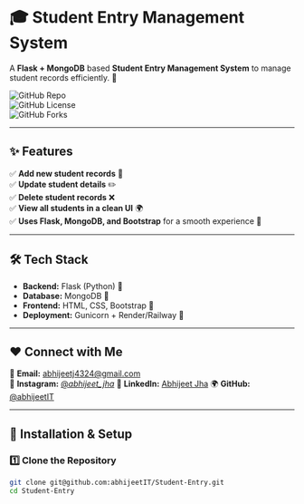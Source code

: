# 🎓 Student Entry Management System

A **Flask + MongoDB** based **Student Entry Management System** to manage student records efficiently. 🚀  

![GitHub Repo](https://img.shields.io/github/stars/abhijeetIT/Student-Entry?style=social)  
![GitHub License](https://img.shields.io/github/license/abhijeetIT/Student-Entry)  
![GitHub Forks](https://img.shields.io/github/forks/abhijeetIT/Student-Entry?style=social)  

---

## ✨ Features
✅ **Add new student records** 📜  
✅ **Update student details** ✏️  
✅ **Delete student records** ❌  
✅ **View all students in a clean UI** 🌍  
✅ **Uses Flask, MongoDB, and Bootstrap** for a smooth experience 🎨  

---

## 🛠️ Tech Stack
- **Backend:** Flask (Python) 🐍  
- **Database:** MongoDB 🍃  
- **Frontend:** HTML, CSS, Bootstrap 🎨  
- **Deployment:** Gunicorn + Render/Railway 🚀  

---
## ❤️ Connect with Me  
📧 **Email:** abhijeetj4324@gmail.com  
📸 **Instagram:** [@_abhijeet_jha_](https://www.instagram.com/_abhijeet_jha_?igsh=YTQ0aGZqc2ZndnVm)
💼 **LinkedIn:** [Abhijeet Jha](https://www.linkedin.com/in/abhijeet-jha-8a76712b8?utm_source=share&utm_campaign=share_via&utm_content=profile&utm_medium=android_app)
🌍 **GitHub:** [@abhijeetIT](https://github.com/abhijeetIT)  

---
## 🚀 Installation & Setup

### **1️⃣ Clone the Repository**
```bash
git clone git@github.com:abhijeetIT/Student-Entry.git
cd Student-Entry
